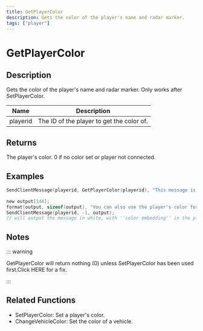 ```yaml
---
title: GetPlayerColor
description: Gets the color of the player's name and radar marker.
tags: ["player"]
---
```


# GetPlayerColor

## Description

Gets the color of the player's name and radar marker. Only works after SetPlayerColor.

| Name     | Description                               |
| -------- | ----------------------------------------- |
| playerid | The ID of the player to get the color of. |

## Returns

The player's color. 0 if no color set or player not connected.

## Examples

```c
SendClientMessage(playerid, GetPlayerColor(playerid), "This message is in your color :)");
 
new output[144];
format(output, sizeof(output), "You can also use the player's color for {%06x}color embedding!", GetPlayerColor(playerid) >>> 8);
SendClientMessage(playerid, -1, output);
// will output the message in white, with ''color embedding'' in the player's color
```

## Notes

::: warning

GetPlayerColor will return nothing (0) unless SetPlayerColor has been used first.Click HERE for a fix.

:::

## Related Functions

- SetPlayerColor: Set a player's color.
- ChangeVehicleColor: Set the color of a vehicle.
